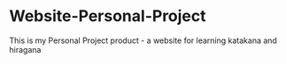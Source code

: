 # Website-Personal-Project
This is my Personal Project product - a website for learning katakana and hiragana

